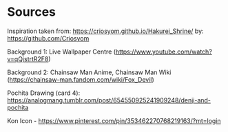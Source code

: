 # 


# Sources

Inspiration taken from: https://criosyom.github.io/Hakurei_Shrine/ by: https://github.com/Criosyom

Background 1: Live Wallpaper Centre (https://www.youtube.com/watch?v=qQjstrtR2F8)

Background 2: Chainsaw Man Anime, Chainsaw Man Wiki (https://chainsaw-man.fandom.com/wiki/Fox_Devil)

Pochita Drawing (card 4): https://analogmang.tumblr.com/post/654550925241909248/denji-and-pochita

Kon Icon - https://www.pinterest.com/pin/353462270768219163/?mt=login